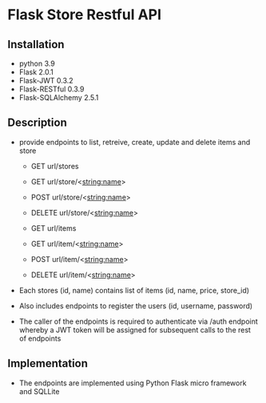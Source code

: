# Flask Store Restful API
## Installation

+ python 3.9
+ Flask 2.0.1
+ Flask-JWT 0.3.2
+ Flask-RESTful 0.3.9
+ Flask-SQLAlchemy 2.5.1

## Description
+ provide endpoints to list, retreive, create, update and delete items and store

    + GET url/stores
    + GET url/store/<<string:name>>
    + POST url/store/<<string:name>>
    + DELETE url/store/<<string:name>>

    + GET url/items
    + GET url/item/<<string:name>>
    + POST url/item/<<string:name>>
    + DELETE url/item/<<string:name>>

+ Each stores (id, name) contains list of items (id, name, price, store_id)

+ Also includes endpoints to register the users (id, username, password)

+ The caller of the endpoints is required to authenticate via /auth endpoint whereby a JWT token will be assigned for subsequent calls to the rest of endpoints

## Implementation
+ The endpoints are implemented using Python Flask micro framework and SQLLite